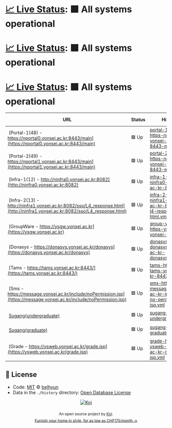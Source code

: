 # [📈 Live Status](https://belhyun.github.io/yonsei-upptime/): <!--live status--> **🟩 All systems operational**

# [📈 Live Status](https://belhyun.github.io/yonsei-upptime/): <!--live status--> **🟩 All systems operational**

# [📈 Live Status](https://belhyun.github.io/yonsei-upptime/): <!--live status--> **🟩 All systems operational**

<!--start: status pages-->
<!-- This summary is generated by Upptime (https://github.com/upptime/upptime) -->
<!-- Do not edit this manually, your changes will be overwritten -->
<!-- prettier-ignore -->
| URL | Status | History | Response Time | Uptime |
| --- | ------ | ------- | ------------- | ------ |
| <img alt="" src="https://favicons.githubusercontent.com/nportal0.yonsei.ac.kr" height="13"> [Portal-1(48) - https://nportal0.yonsei.ac.kr:8443/main](https://nportal0.yonsei.ac.kr:8443/main) | 🟩 Up | [portal-1-48-https-nportal0-yonsei-ac-kr-8443-main.yml](https://github.com/belhyun/yonsei-upptime/commits/HEAD/history/portal-1-48-https-nportal0-yonsei-ac-kr-8443-main.yml) | <details><summary><img alt="Response time graph" src="./graphs/portal-1-48-https-nportal0-yonsei-ac-kr-8443-main/response-time-week.png" height="20"> 866ms</summary><br><a href="https://belhyun.github.io/yonsei-upptime/history/portal-1-48-https-nportal0-yonsei-ac-kr-8443-main"><img alt="Response time 2413" src="https://img.shields.io/endpoint?url=https%3A%2F%2Fraw.githubusercontent.com%2Fbelhyun%2Fyonsei-upptime%2FHEAD%2Fapi%2Fportal-1-48-https-nportal0-yonsei-ac-kr-8443-main%2Fresponse-time.json"></a><br><a href="https://belhyun.github.io/yonsei-upptime/history/portal-1-48-https-nportal0-yonsei-ac-kr-8443-main"><img alt="24-hour response time 1427" src="https://img.shields.io/endpoint?url=https%3A%2F%2Fraw.githubusercontent.com%2Fbelhyun%2Fyonsei-upptime%2FHEAD%2Fapi%2Fportal-1-48-https-nportal0-yonsei-ac-kr-8443-main%2Fresponse-time-day.json"></a><br><a href="https://belhyun.github.io/yonsei-upptime/history/portal-1-48-https-nportal0-yonsei-ac-kr-8443-main"><img alt="7-day response time 866" src="https://img.shields.io/endpoint?url=https%3A%2F%2Fraw.githubusercontent.com%2Fbelhyun%2Fyonsei-upptime%2FHEAD%2Fapi%2Fportal-1-48-https-nportal0-yonsei-ac-kr-8443-main%2Fresponse-time-week.json"></a><br><a href="https://belhyun.github.io/yonsei-upptime/history/portal-1-48-https-nportal0-yonsei-ac-kr-8443-main"><img alt="30-day response time 867" src="https://img.shields.io/endpoint?url=https%3A%2F%2Fraw.githubusercontent.com%2Fbelhyun%2Fyonsei-upptime%2FHEAD%2Fapi%2Fportal-1-48-https-nportal0-yonsei-ac-kr-8443-main%2Fresponse-time-month.json"></a><br><a href="https://belhyun.github.io/yonsei-upptime/history/portal-1-48-https-nportal0-yonsei-ac-kr-8443-main"><img alt="1-year response time 2413" src="https://img.shields.io/endpoint?url=https%3A%2F%2Fraw.githubusercontent.com%2Fbelhyun%2Fyonsei-upptime%2FHEAD%2Fapi%2Fportal-1-48-https-nportal0-yonsei-ac-kr-8443-main%2Fresponse-time-year.json"></a></details> | <details><summary><a href="https://belhyun.github.io/yonsei-upptime/history/portal-1-48-https-nportal0-yonsei-ac-kr-8443-main">100.00%</a></summary><a href="https://belhyun.github.io/yonsei-upptime/history/portal-1-48-https-nportal0-yonsei-ac-kr-8443-main"><img alt="All-time uptime 87.13%" src="https://img.shields.io/endpoint?url=https%3A%2F%2Fraw.githubusercontent.com%2Fbelhyun%2Fyonsei-upptime%2FHEAD%2Fapi%2Fportal-1-48-https-nportal0-yonsei-ac-kr-8443-main%2Fuptime.json"></a><br><a href="https://belhyun.github.io/yonsei-upptime/history/portal-1-48-https-nportal0-yonsei-ac-kr-8443-main"><img alt="24-hour uptime 100.00%" src="https://img.shields.io/endpoint?url=https%3A%2F%2Fraw.githubusercontent.com%2Fbelhyun%2Fyonsei-upptime%2FHEAD%2Fapi%2Fportal-1-48-https-nportal0-yonsei-ac-kr-8443-main%2Fuptime-day.json"></a><br><a href="https://belhyun.github.io/yonsei-upptime/history/portal-1-48-https-nportal0-yonsei-ac-kr-8443-main"><img alt="7-day uptime 100.00%" src="https://img.shields.io/endpoint?url=https%3A%2F%2Fraw.githubusercontent.com%2Fbelhyun%2Fyonsei-upptime%2FHEAD%2Fapi%2Fportal-1-48-https-nportal0-yonsei-ac-kr-8443-main%2Fuptime-week.json"></a><br><a href="https://belhyun.github.io/yonsei-upptime/history/portal-1-48-https-nportal0-yonsei-ac-kr-8443-main"><img alt="30-day uptime 100.00%" src="https://img.shields.io/endpoint?url=https%3A%2F%2Fraw.githubusercontent.com%2Fbelhyun%2Fyonsei-upptime%2FHEAD%2Fapi%2Fportal-1-48-https-nportal0-yonsei-ac-kr-8443-main%2Fuptime-month.json"></a><br><a href="https://belhyun.github.io/yonsei-upptime/history/portal-1-48-https-nportal0-yonsei-ac-kr-8443-main"><img alt="1-year uptime 87.13%" src="https://img.shields.io/endpoint?url=https%3A%2F%2Fraw.githubusercontent.com%2Fbelhyun%2Fyonsei-upptime%2FHEAD%2Fapi%2Fportal-1-48-https-nportal0-yonsei-ac-kr-8443-main%2Fuptime-year.json"></a></details>
| <img alt="" src="https://favicons.githubusercontent.com/nportal1.yonsei.ac.kr" height="13"> [Portal-2(49) - https://nportal1.yonsei.ac.kr:8443/main](https://nportal1.yonsei.ac.kr:8443/main) | 🟩 Up | [portal-2-49-https-nportal1-yonsei-ac-kr-8443-main.yml](https://github.com/belhyun/yonsei-upptime/commits/HEAD/history/portal-2-49-https-nportal1-yonsei-ac-kr-8443-main.yml) | <details><summary><img alt="Response time graph" src="./graphs/portal-2-49-https-nportal1-yonsei-ac-kr-8443-main/response-time-week.png" height="20"> 823ms</summary><br><a href="https://belhyun.github.io/yonsei-upptime/history/portal-2-49-https-nportal1-yonsei-ac-kr-8443-main"><img alt="Response time 2626" src="https://img.shields.io/endpoint?url=https%3A%2F%2Fraw.githubusercontent.com%2Fbelhyun%2Fyonsei-upptime%2FHEAD%2Fapi%2Fportal-2-49-https-nportal1-yonsei-ac-kr-8443-main%2Fresponse-time.json"></a><br><a href="https://belhyun.github.io/yonsei-upptime/history/portal-2-49-https-nportal1-yonsei-ac-kr-8443-main"><img alt="24-hour response time 1305" src="https://img.shields.io/endpoint?url=https%3A%2F%2Fraw.githubusercontent.com%2Fbelhyun%2Fyonsei-upptime%2FHEAD%2Fapi%2Fportal-2-49-https-nportal1-yonsei-ac-kr-8443-main%2Fresponse-time-day.json"></a><br><a href="https://belhyun.github.io/yonsei-upptime/history/portal-2-49-https-nportal1-yonsei-ac-kr-8443-main"><img alt="7-day response time 823" src="https://img.shields.io/endpoint?url=https%3A%2F%2Fraw.githubusercontent.com%2Fbelhyun%2Fyonsei-upptime%2FHEAD%2Fapi%2Fportal-2-49-https-nportal1-yonsei-ac-kr-8443-main%2Fresponse-time-week.json"></a><br><a href="https://belhyun.github.io/yonsei-upptime/history/portal-2-49-https-nportal1-yonsei-ac-kr-8443-main"><img alt="30-day response time 844" src="https://img.shields.io/endpoint?url=https%3A%2F%2Fraw.githubusercontent.com%2Fbelhyun%2Fyonsei-upptime%2FHEAD%2Fapi%2Fportal-2-49-https-nportal1-yonsei-ac-kr-8443-main%2Fresponse-time-month.json"></a><br><a href="https://belhyun.github.io/yonsei-upptime/history/portal-2-49-https-nportal1-yonsei-ac-kr-8443-main"><img alt="1-year response time 2626" src="https://img.shields.io/endpoint?url=https%3A%2F%2Fraw.githubusercontent.com%2Fbelhyun%2Fyonsei-upptime%2FHEAD%2Fapi%2Fportal-2-49-https-nportal1-yonsei-ac-kr-8443-main%2Fresponse-time-year.json"></a></details> | <details><summary><a href="https://belhyun.github.io/yonsei-upptime/history/portal-2-49-https-nportal1-yonsei-ac-kr-8443-main">100.00%</a></summary><a href="https://belhyun.github.io/yonsei-upptime/history/portal-2-49-https-nportal1-yonsei-ac-kr-8443-main"><img alt="All-time uptime 99.74%" src="https://img.shields.io/endpoint?url=https%3A%2F%2Fraw.githubusercontent.com%2Fbelhyun%2Fyonsei-upptime%2FHEAD%2Fapi%2Fportal-2-49-https-nportal1-yonsei-ac-kr-8443-main%2Fuptime.json"></a><br><a href="https://belhyun.github.io/yonsei-upptime/history/portal-2-49-https-nportal1-yonsei-ac-kr-8443-main"><img alt="24-hour uptime 100.00%" src="https://img.shields.io/endpoint?url=https%3A%2F%2Fraw.githubusercontent.com%2Fbelhyun%2Fyonsei-upptime%2FHEAD%2Fapi%2Fportal-2-49-https-nportal1-yonsei-ac-kr-8443-main%2Fuptime-day.json"></a><br><a href="https://belhyun.github.io/yonsei-upptime/history/portal-2-49-https-nportal1-yonsei-ac-kr-8443-main"><img alt="7-day uptime 100.00%" src="https://img.shields.io/endpoint?url=https%3A%2F%2Fraw.githubusercontent.com%2Fbelhyun%2Fyonsei-upptime%2FHEAD%2Fapi%2Fportal-2-49-https-nportal1-yonsei-ac-kr-8443-main%2Fuptime-week.json"></a><br><a href="https://belhyun.github.io/yonsei-upptime/history/portal-2-49-https-nportal1-yonsei-ac-kr-8443-main"><img alt="30-day uptime 100.00%" src="https://img.shields.io/endpoint?url=https%3A%2F%2Fraw.githubusercontent.com%2Fbelhyun%2Fyonsei-upptime%2FHEAD%2Fapi%2Fportal-2-49-https-nportal1-yonsei-ac-kr-8443-main%2Fuptime-month.json"></a><br><a href="https://belhyun.github.io/yonsei-upptime/history/portal-2-49-https-nportal1-yonsei-ac-kr-8443-main"><img alt="1-year uptime 99.74%" src="https://img.shields.io/endpoint?url=https%3A%2F%2Fraw.githubusercontent.com%2Fbelhyun%2Fyonsei-upptime%2FHEAD%2Fapi%2Fportal-2-49-https-nportal1-yonsei-ac-kr-8443-main%2Fuptime-year.json"></a></details>
| <img alt="" src="https://favicons.githubusercontent.com/ninfra0.yonsei.ac.kr" height="13"> [Infra-1(12) - http://ninfra0.yonsei.ac.kr:8082](http://ninfra0.yonsei.ac.kr:8082) | 🟩 Up | [infra-1-12-http-ninfra0-yonsei-ac-kr-8082.yml](https://github.com/belhyun/yonsei-upptime/commits/HEAD/history/infra-1-12-http-ninfra0-yonsei-ac-kr-8082.yml) | <details><summary><img alt="Response time graph" src="./graphs/infra-1-12-http-ninfra0-yonsei-ac-kr-8082/response-time-week.png" height="20"> 773ms</summary><br><a href="https://belhyun.github.io/yonsei-upptime/history/infra-1-12-http-ninfra0-yonsei-ac-kr-8082"><img alt="Response time 1057" src="https://img.shields.io/endpoint?url=https%3A%2F%2Fraw.githubusercontent.com%2Fbelhyun%2Fyonsei-upptime%2FHEAD%2Fapi%2Finfra-1-12-http-ninfra0-yonsei-ac-kr-8082%2Fresponse-time.json"></a><br><a href="https://belhyun.github.io/yonsei-upptime/history/infra-1-12-http-ninfra0-yonsei-ac-kr-8082"><img alt="24-hour response time 430" src="https://img.shields.io/endpoint?url=https%3A%2F%2Fraw.githubusercontent.com%2Fbelhyun%2Fyonsei-upptime%2FHEAD%2Fapi%2Finfra-1-12-http-ninfra0-yonsei-ac-kr-8082%2Fresponse-time-day.json"></a><br><a href="https://belhyun.github.io/yonsei-upptime/history/infra-1-12-http-ninfra0-yonsei-ac-kr-8082"><img alt="7-day response time 773" src="https://img.shields.io/endpoint?url=https%3A%2F%2Fraw.githubusercontent.com%2Fbelhyun%2Fyonsei-upptime%2FHEAD%2Fapi%2Finfra-1-12-http-ninfra0-yonsei-ac-kr-8082%2Fresponse-time-week.json"></a><br><a href="https://belhyun.github.io/yonsei-upptime/history/infra-1-12-http-ninfra0-yonsei-ac-kr-8082"><img alt="30-day response time 1008" src="https://img.shields.io/endpoint?url=https%3A%2F%2Fraw.githubusercontent.com%2Fbelhyun%2Fyonsei-upptime%2FHEAD%2Fapi%2Finfra-1-12-http-ninfra0-yonsei-ac-kr-8082%2Fresponse-time-month.json"></a><br><a href="https://belhyun.github.io/yonsei-upptime/history/infra-1-12-http-ninfra0-yonsei-ac-kr-8082"><img alt="1-year response time 1057" src="https://img.shields.io/endpoint?url=https%3A%2F%2Fraw.githubusercontent.com%2Fbelhyun%2Fyonsei-upptime%2FHEAD%2Fapi%2Finfra-1-12-http-ninfra0-yonsei-ac-kr-8082%2Fresponse-time-year.json"></a></details> | <details><summary><a href="https://belhyun.github.io/yonsei-upptime/history/infra-1-12-http-ninfra0-yonsei-ac-kr-8082">100.00%</a></summary><a href="https://belhyun.github.io/yonsei-upptime/history/infra-1-12-http-ninfra0-yonsei-ac-kr-8082"><img alt="All-time uptime 99.99%" src="https://img.shields.io/endpoint?url=https%3A%2F%2Fraw.githubusercontent.com%2Fbelhyun%2Fyonsei-upptime%2FHEAD%2Fapi%2Finfra-1-12-http-ninfra0-yonsei-ac-kr-8082%2Fuptime.json"></a><br><a href="https://belhyun.github.io/yonsei-upptime/history/infra-1-12-http-ninfra0-yonsei-ac-kr-8082"><img alt="24-hour uptime 100.00%" src="https://img.shields.io/endpoint?url=https%3A%2F%2Fraw.githubusercontent.com%2Fbelhyun%2Fyonsei-upptime%2FHEAD%2Fapi%2Finfra-1-12-http-ninfra0-yonsei-ac-kr-8082%2Fuptime-day.json"></a><br><a href="https://belhyun.github.io/yonsei-upptime/history/infra-1-12-http-ninfra0-yonsei-ac-kr-8082"><img alt="7-day uptime 100.00%" src="https://img.shields.io/endpoint?url=https%3A%2F%2Fraw.githubusercontent.com%2Fbelhyun%2Fyonsei-upptime%2FHEAD%2Fapi%2Finfra-1-12-http-ninfra0-yonsei-ac-kr-8082%2Fuptime-week.json"></a><br><a href="https://belhyun.github.io/yonsei-upptime/history/infra-1-12-http-ninfra0-yonsei-ac-kr-8082"><img alt="30-day uptime 100.00%" src="https://img.shields.io/endpoint?url=https%3A%2F%2Fraw.githubusercontent.com%2Fbelhyun%2Fyonsei-upptime%2FHEAD%2Fapi%2Finfra-1-12-http-ninfra0-yonsei-ac-kr-8082%2Fuptime-month.json"></a><br><a href="https://belhyun.github.io/yonsei-upptime/history/infra-1-12-http-ninfra0-yonsei-ac-kr-8082"><img alt="1-year uptime 99.99%" src="https://img.shields.io/endpoint?url=https%3A%2F%2Fraw.githubusercontent.com%2Fbelhyun%2Fyonsei-upptime%2FHEAD%2Fapi%2Finfra-1-12-http-ninfra0-yonsei-ac-kr-8082%2Fuptime-year.json"></a></details>
| <img alt="" src="https://favicons.githubusercontent.com/ninfra1.yonsei.ac.kr" height="13"> [Infra-2(13) - http://ninfra1.yonsei.ac.kr:8082/sso/L4_response.html](http://ninfra1.yonsei.ac.kr:8082/sso/L4_response.html) | 🟩 Up | [infra-2-13-http-ninfra1-yonsei-ac-kr-8082-sso-l4-response-html.yml](https://github.com/belhyun/yonsei-upptime/commits/HEAD/history/infra-2-13-http-ninfra1-yonsei-ac-kr-8082-sso-l4-response-html.yml) | <details><summary><img alt="Response time graph" src="./graphs/infra-2-13-http-ninfra1-yonsei-ac-kr-8082-sso-l4-response-html/response-time-week.png" height="20"> 830ms</summary><br><a href="https://belhyun.github.io/yonsei-upptime/history/infra-2-13-http-ninfra1-yonsei-ac-kr-8082-sso-l4-response-html"><img alt="Response time 941" src="https://img.shields.io/endpoint?url=https%3A%2F%2Fraw.githubusercontent.com%2Fbelhyun%2Fyonsei-upptime%2FHEAD%2Fapi%2Finfra-2-13-http-ninfra1-yonsei-ac-kr-8082-sso-l4-response-html%2Fresponse-time.json"></a><br><a href="https://belhyun.github.io/yonsei-upptime/history/infra-2-13-http-ninfra1-yonsei-ac-kr-8082-sso-l4-response-html"><img alt="24-hour response time 442" src="https://img.shields.io/endpoint?url=https%3A%2F%2Fraw.githubusercontent.com%2Fbelhyun%2Fyonsei-upptime%2FHEAD%2Fapi%2Finfra-2-13-http-ninfra1-yonsei-ac-kr-8082-sso-l4-response-html%2Fresponse-time-day.json"></a><br><a href="https://belhyun.github.io/yonsei-upptime/history/infra-2-13-http-ninfra1-yonsei-ac-kr-8082-sso-l4-response-html"><img alt="7-day response time 830" src="https://img.shields.io/endpoint?url=https%3A%2F%2Fraw.githubusercontent.com%2Fbelhyun%2Fyonsei-upptime%2FHEAD%2Fapi%2Finfra-2-13-http-ninfra1-yonsei-ac-kr-8082-sso-l4-response-html%2Fresponse-time-week.json"></a><br><a href="https://belhyun.github.io/yonsei-upptime/history/infra-2-13-http-ninfra1-yonsei-ac-kr-8082-sso-l4-response-html"><img alt="30-day response time 875" src="https://img.shields.io/endpoint?url=https%3A%2F%2Fraw.githubusercontent.com%2Fbelhyun%2Fyonsei-upptime%2FHEAD%2Fapi%2Finfra-2-13-http-ninfra1-yonsei-ac-kr-8082-sso-l4-response-html%2Fresponse-time-month.json"></a><br><a href="https://belhyun.github.io/yonsei-upptime/history/infra-2-13-http-ninfra1-yonsei-ac-kr-8082-sso-l4-response-html"><img alt="1-year response time 941" src="https://img.shields.io/endpoint?url=https%3A%2F%2Fraw.githubusercontent.com%2Fbelhyun%2Fyonsei-upptime%2FHEAD%2Fapi%2Finfra-2-13-http-ninfra1-yonsei-ac-kr-8082-sso-l4-response-html%2Fresponse-time-year.json"></a></details> | <details><summary><a href="https://belhyun.github.io/yonsei-upptime/history/infra-2-13-http-ninfra1-yonsei-ac-kr-8082-sso-l4-response-html">100.00%</a></summary><a href="https://belhyun.github.io/yonsei-upptime/history/infra-2-13-http-ninfra1-yonsei-ac-kr-8082-sso-l4-response-html"><img alt="All-time uptime 100.00%" src="https://img.shields.io/endpoint?url=https%3A%2F%2Fraw.githubusercontent.com%2Fbelhyun%2Fyonsei-upptime%2FHEAD%2Fapi%2Finfra-2-13-http-ninfra1-yonsei-ac-kr-8082-sso-l4-response-html%2Fuptime.json"></a><br><a href="https://belhyun.github.io/yonsei-upptime/history/infra-2-13-http-ninfra1-yonsei-ac-kr-8082-sso-l4-response-html"><img alt="24-hour uptime 100.00%" src="https://img.shields.io/endpoint?url=https%3A%2F%2Fraw.githubusercontent.com%2Fbelhyun%2Fyonsei-upptime%2FHEAD%2Fapi%2Finfra-2-13-http-ninfra1-yonsei-ac-kr-8082-sso-l4-response-html%2Fuptime-day.json"></a><br><a href="https://belhyun.github.io/yonsei-upptime/history/infra-2-13-http-ninfra1-yonsei-ac-kr-8082-sso-l4-response-html"><img alt="7-day uptime 100.00%" src="https://img.shields.io/endpoint?url=https%3A%2F%2Fraw.githubusercontent.com%2Fbelhyun%2Fyonsei-upptime%2FHEAD%2Fapi%2Finfra-2-13-http-ninfra1-yonsei-ac-kr-8082-sso-l4-response-html%2Fuptime-week.json"></a><br><a href="https://belhyun.github.io/yonsei-upptime/history/infra-2-13-http-ninfra1-yonsei-ac-kr-8082-sso-l4-response-html"><img alt="30-day uptime 100.00%" src="https://img.shields.io/endpoint?url=https%3A%2F%2Fraw.githubusercontent.com%2Fbelhyun%2Fyonsei-upptime%2FHEAD%2Fapi%2Finfra-2-13-http-ninfra1-yonsei-ac-kr-8082-sso-l4-response-html%2Fuptime-month.json"></a><br><a href="https://belhyun.github.io/yonsei-upptime/history/infra-2-13-http-ninfra1-yonsei-ac-kr-8082-sso-l4-response-html"><img alt="1-year uptime 100.00%" src="https://img.shields.io/endpoint?url=https%3A%2F%2Fraw.githubusercontent.com%2Fbelhyun%2Fyonsei-upptime%2FHEAD%2Fapi%2Finfra-2-13-http-ninfra1-yonsei-ac-kr-8082-sso-l4-response-html%2Fuptime-year.json"></a></details>
| <img alt="" src="https://favicons.githubusercontent.com/ysgw.yonsei.ac.kr" height="13"> [GroupWare - https://ysgw.yonsei.ac.kr](https://ysgw.yonsei.ac.kr) | 🟩 Up | [group-ware-https-ysgw-yonsei-ac-kr.yml](https://github.com/belhyun/yonsei-upptime/commits/HEAD/history/group-ware-https-ysgw-yonsei-ac-kr.yml) | <details><summary><img alt="Response time graph" src="./graphs/group-ware-https-ysgw-yonsei-ac-kr/response-time-week.png" height="20"> 1258ms</summary><br><a href="https://belhyun.github.io/yonsei-upptime/history/group-ware-https-ysgw-yonsei-ac-kr"><img alt="Response time 1325" src="https://img.shields.io/endpoint?url=https%3A%2F%2Fraw.githubusercontent.com%2Fbelhyun%2Fyonsei-upptime%2FHEAD%2Fapi%2Fgroup-ware-https-ysgw-yonsei-ac-kr%2Fresponse-time.json"></a><br><a href="https://belhyun.github.io/yonsei-upptime/history/group-ware-https-ysgw-yonsei-ac-kr"><img alt="24-hour response time 743" src="https://img.shields.io/endpoint?url=https%3A%2F%2Fraw.githubusercontent.com%2Fbelhyun%2Fyonsei-upptime%2FHEAD%2Fapi%2Fgroup-ware-https-ysgw-yonsei-ac-kr%2Fresponse-time-day.json"></a><br><a href="https://belhyun.github.io/yonsei-upptime/history/group-ware-https-ysgw-yonsei-ac-kr"><img alt="7-day response time 1258" src="https://img.shields.io/endpoint?url=https%3A%2F%2Fraw.githubusercontent.com%2Fbelhyun%2Fyonsei-upptime%2FHEAD%2Fapi%2Fgroup-ware-https-ysgw-yonsei-ac-kr%2Fresponse-time-week.json"></a><br><a href="https://belhyun.github.io/yonsei-upptime/history/group-ware-https-ysgw-yonsei-ac-kr"><img alt="30-day response time 1237" src="https://img.shields.io/endpoint?url=https%3A%2F%2Fraw.githubusercontent.com%2Fbelhyun%2Fyonsei-upptime%2FHEAD%2Fapi%2Fgroup-ware-https-ysgw-yonsei-ac-kr%2Fresponse-time-month.json"></a><br><a href="https://belhyun.github.io/yonsei-upptime/history/group-ware-https-ysgw-yonsei-ac-kr"><img alt="1-year response time 1325" src="https://img.shields.io/endpoint?url=https%3A%2F%2Fraw.githubusercontent.com%2Fbelhyun%2Fyonsei-upptime%2FHEAD%2Fapi%2Fgroup-ware-https-ysgw-yonsei-ac-kr%2Fresponse-time-year.json"></a></details> | <details><summary><a href="https://belhyun.github.io/yonsei-upptime/history/group-ware-https-ysgw-yonsei-ac-kr">100.00%</a></summary><a href="https://belhyun.github.io/yonsei-upptime/history/group-ware-https-ysgw-yonsei-ac-kr"><img alt="All-time uptime 99.97%" src="https://img.shields.io/endpoint?url=https%3A%2F%2Fraw.githubusercontent.com%2Fbelhyun%2Fyonsei-upptime%2FHEAD%2Fapi%2Fgroup-ware-https-ysgw-yonsei-ac-kr%2Fuptime.json"></a><br><a href="https://belhyun.github.io/yonsei-upptime/history/group-ware-https-ysgw-yonsei-ac-kr"><img alt="24-hour uptime 100.00%" src="https://img.shields.io/endpoint?url=https%3A%2F%2Fraw.githubusercontent.com%2Fbelhyun%2Fyonsei-upptime%2FHEAD%2Fapi%2Fgroup-ware-https-ysgw-yonsei-ac-kr%2Fuptime-day.json"></a><br><a href="https://belhyun.github.io/yonsei-upptime/history/group-ware-https-ysgw-yonsei-ac-kr"><img alt="7-day uptime 100.00%" src="https://img.shields.io/endpoint?url=https%3A%2F%2Fraw.githubusercontent.com%2Fbelhyun%2Fyonsei-upptime%2FHEAD%2Fapi%2Fgroup-ware-https-ysgw-yonsei-ac-kr%2Fuptime-week.json"></a><br><a href="https://belhyun.github.io/yonsei-upptime/history/group-ware-https-ysgw-yonsei-ac-kr"><img alt="30-day uptime 100.00%" src="https://img.shields.io/endpoint?url=https%3A%2F%2Fraw.githubusercontent.com%2Fbelhyun%2Fyonsei-upptime%2FHEAD%2Fapi%2Fgroup-ware-https-ysgw-yonsei-ac-kr%2Fuptime-month.json"></a><br><a href="https://belhyun.github.io/yonsei-upptime/history/group-ware-https-ysgw-yonsei-ac-kr"><img alt="1-year uptime 99.97%" src="https://img.shields.io/endpoint?url=https%3A%2F%2Fraw.githubusercontent.com%2Fbelhyun%2Fyonsei-upptime%2FHEAD%2Fapi%2Fgroup-ware-https-ysgw-yonsei-ac-kr%2Fuptime-year.json"></a></details>
| <img alt="" src="https://favicons.githubusercontent.com/donasys.yonsei.ac.kr" height="13"> [Donasys - https://donasys.yonsei.ac.kr/donasys](https://donasys.yonsei.ac.kr/donasys) | 🟩 Up | [donasys-https-donasys-yonsei-ac-kr-donasys.yml](https://github.com/belhyun/yonsei-upptime/commits/HEAD/history/donasys-https-donasys-yonsei-ac-kr-donasys.yml) | <details><summary><img alt="Response time graph" src="./graphs/donasys-https-donasys-yonsei-ac-kr-donasys/response-time-week.png" height="20"> 1549ms</summary><br><a href="https://belhyun.github.io/yonsei-upptime/history/donasys-https-donasys-yonsei-ac-kr-donasys"><img alt="Response time 1738" src="https://img.shields.io/endpoint?url=https%3A%2F%2Fraw.githubusercontent.com%2Fbelhyun%2Fyonsei-upptime%2FHEAD%2Fapi%2Fdonasys-https-donasys-yonsei-ac-kr-donasys%2Fresponse-time.json"></a><br><a href="https://belhyun.github.io/yonsei-upptime/history/donasys-https-donasys-yonsei-ac-kr-donasys"><img alt="24-hour response time 1014" src="https://img.shields.io/endpoint?url=https%3A%2F%2Fraw.githubusercontent.com%2Fbelhyun%2Fyonsei-upptime%2FHEAD%2Fapi%2Fdonasys-https-donasys-yonsei-ac-kr-donasys%2Fresponse-time-day.json"></a><br><a href="https://belhyun.github.io/yonsei-upptime/history/donasys-https-donasys-yonsei-ac-kr-donasys"><img alt="7-day response time 1549" src="https://img.shields.io/endpoint?url=https%3A%2F%2Fraw.githubusercontent.com%2Fbelhyun%2Fyonsei-upptime%2FHEAD%2Fapi%2Fdonasys-https-donasys-yonsei-ac-kr-donasys%2Fresponse-time-week.json"></a><br><a href="https://belhyun.github.io/yonsei-upptime/history/donasys-https-donasys-yonsei-ac-kr-donasys"><img alt="30-day response time 1565" src="https://img.shields.io/endpoint?url=https%3A%2F%2Fraw.githubusercontent.com%2Fbelhyun%2Fyonsei-upptime%2FHEAD%2Fapi%2Fdonasys-https-donasys-yonsei-ac-kr-donasys%2Fresponse-time-month.json"></a><br><a href="https://belhyun.github.io/yonsei-upptime/history/donasys-https-donasys-yonsei-ac-kr-donasys"><img alt="1-year response time 1738" src="https://img.shields.io/endpoint?url=https%3A%2F%2Fraw.githubusercontent.com%2Fbelhyun%2Fyonsei-upptime%2FHEAD%2Fapi%2Fdonasys-https-donasys-yonsei-ac-kr-donasys%2Fresponse-time-year.json"></a></details> | <details><summary><a href="https://belhyun.github.io/yonsei-upptime/history/donasys-https-donasys-yonsei-ac-kr-donasys">100.00%</a></summary><a href="https://belhyun.github.io/yonsei-upptime/history/donasys-https-donasys-yonsei-ac-kr-donasys"><img alt="All-time uptime 99.69%" src="https://img.shields.io/endpoint?url=https%3A%2F%2Fraw.githubusercontent.com%2Fbelhyun%2Fyonsei-upptime%2FHEAD%2Fapi%2Fdonasys-https-donasys-yonsei-ac-kr-donasys%2Fuptime.json"></a><br><a href="https://belhyun.github.io/yonsei-upptime/history/donasys-https-donasys-yonsei-ac-kr-donasys"><img alt="24-hour uptime 100.00%" src="https://img.shields.io/endpoint?url=https%3A%2F%2Fraw.githubusercontent.com%2Fbelhyun%2Fyonsei-upptime%2FHEAD%2Fapi%2Fdonasys-https-donasys-yonsei-ac-kr-donasys%2Fuptime-day.json"></a><br><a href="https://belhyun.github.io/yonsei-upptime/history/donasys-https-donasys-yonsei-ac-kr-donasys"><img alt="7-day uptime 100.00%" src="https://img.shields.io/endpoint?url=https%3A%2F%2Fraw.githubusercontent.com%2Fbelhyun%2Fyonsei-upptime%2FHEAD%2Fapi%2Fdonasys-https-donasys-yonsei-ac-kr-donasys%2Fuptime-week.json"></a><br><a href="https://belhyun.github.io/yonsei-upptime/history/donasys-https-donasys-yonsei-ac-kr-donasys"><img alt="30-day uptime 100.00%" src="https://img.shields.io/endpoint?url=https%3A%2F%2Fraw.githubusercontent.com%2Fbelhyun%2Fyonsei-upptime%2FHEAD%2Fapi%2Fdonasys-https-donasys-yonsei-ac-kr-donasys%2Fuptime-month.json"></a><br><a href="https://belhyun.github.io/yonsei-upptime/history/donasys-https-donasys-yonsei-ac-kr-donasys"><img alt="1-year uptime 99.69%" src="https://img.shields.io/endpoint?url=https%3A%2F%2Fraw.githubusercontent.com%2Fbelhyun%2Fyonsei-upptime%2FHEAD%2Fapi%2Fdonasys-https-donasys-yonsei-ac-kr-donasys%2Fuptime-year.json"></a></details>
| <img alt="" src="https://favicons.githubusercontent.com/tams.yonsei.ac.kr" height="13"> [Tams - https://tams.yonsei.ac.kr:8443/](https://tams.yonsei.ac.kr:8443/) | 🟩 Up | [tams-https-tams-yonsei-ac-kr-8443.yml](https://github.com/belhyun/yonsei-upptime/commits/HEAD/history/tams-https-tams-yonsei-ac-kr-8443.yml) | <details><summary><img alt="Response time graph" src="./graphs/tams-https-tams-yonsei-ac-kr-8443/response-time-week.png" height="20"> 1259ms</summary><br><a href="https://belhyun.github.io/yonsei-upptime/history/tams-https-tams-yonsei-ac-kr-8443"><img alt="Response time 1408" src="https://img.shields.io/endpoint?url=https%3A%2F%2Fraw.githubusercontent.com%2Fbelhyun%2Fyonsei-upptime%2FHEAD%2Fapi%2Ftams-https-tams-yonsei-ac-kr-8443%2Fresponse-time.json"></a><br><a href="https://belhyun.github.io/yonsei-upptime/history/tams-https-tams-yonsei-ac-kr-8443"><img alt="24-hour response time 910" src="https://img.shields.io/endpoint?url=https%3A%2F%2Fraw.githubusercontent.com%2Fbelhyun%2Fyonsei-upptime%2FHEAD%2Fapi%2Ftams-https-tams-yonsei-ac-kr-8443%2Fresponse-time-day.json"></a><br><a href="https://belhyun.github.io/yonsei-upptime/history/tams-https-tams-yonsei-ac-kr-8443"><img alt="7-day response time 1259" src="https://img.shields.io/endpoint?url=https%3A%2F%2Fraw.githubusercontent.com%2Fbelhyun%2Fyonsei-upptime%2FHEAD%2Fapi%2Ftams-https-tams-yonsei-ac-kr-8443%2Fresponse-time-week.json"></a><br><a href="https://belhyun.github.io/yonsei-upptime/history/tams-https-tams-yonsei-ac-kr-8443"><img alt="30-day response time 1351" src="https://img.shields.io/endpoint?url=https%3A%2F%2Fraw.githubusercontent.com%2Fbelhyun%2Fyonsei-upptime%2FHEAD%2Fapi%2Ftams-https-tams-yonsei-ac-kr-8443%2Fresponse-time-month.json"></a><br><a href="https://belhyun.github.io/yonsei-upptime/history/tams-https-tams-yonsei-ac-kr-8443"><img alt="1-year response time 1408" src="https://img.shields.io/endpoint?url=https%3A%2F%2Fraw.githubusercontent.com%2Fbelhyun%2Fyonsei-upptime%2FHEAD%2Fapi%2Ftams-https-tams-yonsei-ac-kr-8443%2Fresponse-time-year.json"></a></details> | <details><summary><a href="https://belhyun.github.io/yonsei-upptime/history/tams-https-tams-yonsei-ac-kr-8443">100.00%</a></summary><a href="https://belhyun.github.io/yonsei-upptime/history/tams-https-tams-yonsei-ac-kr-8443"><img alt="All-time uptime 99.58%" src="https://img.shields.io/endpoint?url=https%3A%2F%2Fraw.githubusercontent.com%2Fbelhyun%2Fyonsei-upptime%2FHEAD%2Fapi%2Ftams-https-tams-yonsei-ac-kr-8443%2Fuptime.json"></a><br><a href="https://belhyun.github.io/yonsei-upptime/history/tams-https-tams-yonsei-ac-kr-8443"><img alt="24-hour uptime 100.00%" src="https://img.shields.io/endpoint?url=https%3A%2F%2Fraw.githubusercontent.com%2Fbelhyun%2Fyonsei-upptime%2FHEAD%2Fapi%2Ftams-https-tams-yonsei-ac-kr-8443%2Fuptime-day.json"></a><br><a href="https://belhyun.github.io/yonsei-upptime/history/tams-https-tams-yonsei-ac-kr-8443"><img alt="7-day uptime 100.00%" src="https://img.shields.io/endpoint?url=https%3A%2F%2Fraw.githubusercontent.com%2Fbelhyun%2Fyonsei-upptime%2FHEAD%2Fapi%2Ftams-https-tams-yonsei-ac-kr-8443%2Fuptime-week.json"></a><br><a href="https://belhyun.github.io/yonsei-upptime/history/tams-https-tams-yonsei-ac-kr-8443"><img alt="30-day uptime 100.00%" src="https://img.shields.io/endpoint?url=https%3A%2F%2Fraw.githubusercontent.com%2Fbelhyun%2Fyonsei-upptime%2FHEAD%2Fapi%2Ftams-https-tams-yonsei-ac-kr-8443%2Fuptime-month.json"></a><br><a href="https://belhyun.github.io/yonsei-upptime/history/tams-https-tams-yonsei-ac-kr-8443"><img alt="1-year uptime 99.58%" src="https://img.shields.io/endpoint?url=https%3A%2F%2Fraw.githubusercontent.com%2Fbelhyun%2Fyonsei-upptime%2FHEAD%2Fapi%2Ftams-https-tams-yonsei-ac-kr-8443%2Fuptime-year.json"></a></details>
| <img alt="" src="https://favicons.githubusercontent.com/message.yonsei.ac.kr" height="13"> [Sms - https://message.yonsei.ac.kr/include/noPermission.jsp](https://message.yonsei.ac.kr/include/noPermission.jsp) | 🟩 Up | [sms-https-message-yonsei-ac-kr-include-no-permission-jsp.yml](https://github.com/belhyun/yonsei-upptime/commits/HEAD/history/sms-https-message-yonsei-ac-kr-include-no-permission-jsp.yml) | <details><summary><img alt="Response time graph" src="./graphs/sms-https-message-yonsei-ac-kr-include-no-permission-jsp/response-time-week.png" height="20"> 1037ms</summary><br><a href="https://belhyun.github.io/yonsei-upptime/history/sms-https-message-yonsei-ac-kr-include-no-permission-jsp"><img alt="Response time 1181" src="https://img.shields.io/endpoint?url=https%3A%2F%2Fraw.githubusercontent.com%2Fbelhyun%2Fyonsei-upptime%2FHEAD%2Fapi%2Fsms-https-message-yonsei-ac-kr-include-no-permission-jsp%2Fresponse-time.json"></a><br><a href="https://belhyun.github.io/yonsei-upptime/history/sms-https-message-yonsei-ac-kr-include-no-permission-jsp"><img alt="24-hour response time 732" src="https://img.shields.io/endpoint?url=https%3A%2F%2Fraw.githubusercontent.com%2Fbelhyun%2Fyonsei-upptime%2FHEAD%2Fapi%2Fsms-https-message-yonsei-ac-kr-include-no-permission-jsp%2Fresponse-time-day.json"></a><br><a href="https://belhyun.github.io/yonsei-upptime/history/sms-https-message-yonsei-ac-kr-include-no-permission-jsp"><img alt="7-day response time 1037" src="https://img.shields.io/endpoint?url=https%3A%2F%2Fraw.githubusercontent.com%2Fbelhyun%2Fyonsei-upptime%2FHEAD%2Fapi%2Fsms-https-message-yonsei-ac-kr-include-no-permission-jsp%2Fresponse-time-week.json"></a><br><a href="https://belhyun.github.io/yonsei-upptime/history/sms-https-message-yonsei-ac-kr-include-no-permission-jsp"><img alt="30-day response time 1104" src="https://img.shields.io/endpoint?url=https%3A%2F%2Fraw.githubusercontent.com%2Fbelhyun%2Fyonsei-upptime%2FHEAD%2Fapi%2Fsms-https-message-yonsei-ac-kr-include-no-permission-jsp%2Fresponse-time-month.json"></a><br><a href="https://belhyun.github.io/yonsei-upptime/history/sms-https-message-yonsei-ac-kr-include-no-permission-jsp"><img alt="1-year response time 1181" src="https://img.shields.io/endpoint?url=https%3A%2F%2Fraw.githubusercontent.com%2Fbelhyun%2Fyonsei-upptime%2FHEAD%2Fapi%2Fsms-https-message-yonsei-ac-kr-include-no-permission-jsp%2Fresponse-time-year.json"></a></details> | <details><summary><a href="https://belhyun.github.io/yonsei-upptime/history/sms-https-message-yonsei-ac-kr-include-no-permission-jsp">100.00%</a></summary><a href="https://belhyun.github.io/yonsei-upptime/history/sms-https-message-yonsei-ac-kr-include-no-permission-jsp"><img alt="All-time uptime 100.00%" src="https://img.shields.io/endpoint?url=https%3A%2F%2Fraw.githubusercontent.com%2Fbelhyun%2Fyonsei-upptime%2FHEAD%2Fapi%2Fsms-https-message-yonsei-ac-kr-include-no-permission-jsp%2Fuptime.json"></a><br><a href="https://belhyun.github.io/yonsei-upptime/history/sms-https-message-yonsei-ac-kr-include-no-permission-jsp"><img alt="24-hour uptime 100.00%" src="https://img.shields.io/endpoint?url=https%3A%2F%2Fraw.githubusercontent.com%2Fbelhyun%2Fyonsei-upptime%2FHEAD%2Fapi%2Fsms-https-message-yonsei-ac-kr-include-no-permission-jsp%2Fuptime-day.json"></a><br><a href="https://belhyun.github.io/yonsei-upptime/history/sms-https-message-yonsei-ac-kr-include-no-permission-jsp"><img alt="7-day uptime 100.00%" src="https://img.shields.io/endpoint?url=https%3A%2F%2Fraw.githubusercontent.com%2Fbelhyun%2Fyonsei-upptime%2FHEAD%2Fapi%2Fsms-https-message-yonsei-ac-kr-include-no-permission-jsp%2Fuptime-week.json"></a><br><a href="https://belhyun.github.io/yonsei-upptime/history/sms-https-message-yonsei-ac-kr-include-no-permission-jsp"><img alt="30-day uptime 100.00%" src="https://img.shields.io/endpoint?url=https%3A%2F%2Fraw.githubusercontent.com%2Fbelhyun%2Fyonsei-upptime%2FHEAD%2Fapi%2Fsms-https-message-yonsei-ac-kr-include-no-permission-jsp%2Fuptime-month.json"></a><br><a href="https://belhyun.github.io/yonsei-upptime/history/sms-https-message-yonsei-ac-kr-include-no-permission-jsp"><img alt="1-year uptime 100.00%" src="https://img.shields.io/endpoint?url=https%3A%2F%2Fraw.githubusercontent.com%2Fbelhyun%2Fyonsei-upptime%2FHEAD%2Fapi%2Fsms-https-message-yonsei-ac-kr-include-no-permission-jsp%2Fuptime-year.json"></a></details>
| <img alt="" src="https://favicons.githubusercontent.com/ysweb.yonsei.ac.kr" height="13"> [Sugang(undergraduate)](https://ysweb.yonsei.ac.kr/websquare/websquare.jsp?w2xPath=/wq/login/hakbu_login.xml) | 🟩 Up | [sugang-undergraduate.yml](https://github.com/belhyun/yonsei-upptime/commits/HEAD/history/sugang-undergraduate.yml) | <details><summary><img alt="Response time graph" src="./graphs/sugang-undergraduate/response-time-week.png" height="20"> 1018ms</summary><br><a href="https://belhyun.github.io/yonsei-upptime/history/sugang-undergraduate"><img alt="Response time 1282" src="https://img.shields.io/endpoint?url=https%3A%2F%2Fraw.githubusercontent.com%2Fbelhyun%2Fyonsei-upptime%2FHEAD%2Fapi%2Fsugang-undergraduate%2Fresponse-time.json"></a><br><a href="https://belhyun.github.io/yonsei-upptime/history/sugang-undergraduate"><img alt="24-hour response time 714" src="https://img.shields.io/endpoint?url=https%3A%2F%2Fraw.githubusercontent.com%2Fbelhyun%2Fyonsei-upptime%2FHEAD%2Fapi%2Fsugang-undergraduate%2Fresponse-time-day.json"></a><br><a href="https://belhyun.github.io/yonsei-upptime/history/sugang-undergraduate"><img alt="7-day response time 1018" src="https://img.shields.io/endpoint?url=https%3A%2F%2Fraw.githubusercontent.com%2Fbelhyun%2Fyonsei-upptime%2FHEAD%2Fapi%2Fsugang-undergraduate%2Fresponse-time-week.json"></a><br><a href="https://belhyun.github.io/yonsei-upptime/history/sugang-undergraduate"><img alt="30-day response time 1173" src="https://img.shields.io/endpoint?url=https%3A%2F%2Fraw.githubusercontent.com%2Fbelhyun%2Fyonsei-upptime%2FHEAD%2Fapi%2Fsugang-undergraduate%2Fresponse-time-month.json"></a><br><a href="https://belhyun.github.io/yonsei-upptime/history/sugang-undergraduate"><img alt="1-year response time 1282" src="https://img.shields.io/endpoint?url=https%3A%2F%2Fraw.githubusercontent.com%2Fbelhyun%2Fyonsei-upptime%2FHEAD%2Fapi%2Fsugang-undergraduate%2Fresponse-time-year.json"></a></details> | <details><summary><a href="https://belhyun.github.io/yonsei-upptime/history/sugang-undergraduate">100.00%</a></summary><a href="https://belhyun.github.io/yonsei-upptime/history/sugang-undergraduate"><img alt="All-time uptime 99.86%" src="https://img.shields.io/endpoint?url=https%3A%2F%2Fraw.githubusercontent.com%2Fbelhyun%2Fyonsei-upptime%2FHEAD%2Fapi%2Fsugang-undergraduate%2Fuptime.json"></a><br><a href="https://belhyun.github.io/yonsei-upptime/history/sugang-undergraduate"><img alt="24-hour uptime 100.00%" src="https://img.shields.io/endpoint?url=https%3A%2F%2Fraw.githubusercontent.com%2Fbelhyun%2Fyonsei-upptime%2FHEAD%2Fapi%2Fsugang-undergraduate%2Fuptime-day.json"></a><br><a href="https://belhyun.github.io/yonsei-upptime/history/sugang-undergraduate"><img alt="7-day uptime 100.00%" src="https://img.shields.io/endpoint?url=https%3A%2F%2Fraw.githubusercontent.com%2Fbelhyun%2Fyonsei-upptime%2FHEAD%2Fapi%2Fsugang-undergraduate%2Fuptime-week.json"></a><br><a href="https://belhyun.github.io/yonsei-upptime/history/sugang-undergraduate"><img alt="30-day uptime 100.00%" src="https://img.shields.io/endpoint?url=https%3A%2F%2Fraw.githubusercontent.com%2Fbelhyun%2Fyonsei-upptime%2FHEAD%2Fapi%2Fsugang-undergraduate%2Fuptime-month.json"></a><br><a href="https://belhyun.github.io/yonsei-upptime/history/sugang-undergraduate"><img alt="1-year uptime 99.86%" src="https://img.shields.io/endpoint?url=https%3A%2F%2Fraw.githubusercontent.com%2Fbelhyun%2Fyonsei-upptime%2FHEAD%2Fapi%2Fsugang-undergraduate%2Fuptime-year.json"></a></details>
| <img alt="" src="https://favicons.githubusercontent.com/ysweb.yonsei.ac.kr" height="13"> [Sugang(graduate)](https://ysweb.yonsei.ac.kr/graduate.jsp) | 🟩 Up | [sugang-graduate.yml](https://github.com/belhyun/yonsei-upptime/commits/HEAD/history/sugang-graduate.yml) | <details><summary><img alt="Response time graph" src="./graphs/sugang-graduate/response-time-week.png" height="20"> 177ms</summary><br><a href="https://belhyun.github.io/yonsei-upptime/history/sugang-graduate"><img alt="Response time 193" src="https://img.shields.io/endpoint?url=https%3A%2F%2Fraw.githubusercontent.com%2Fbelhyun%2Fyonsei-upptime%2FHEAD%2Fapi%2Fsugang-graduate%2Fresponse-time.json"></a><br><a href="https://belhyun.github.io/yonsei-upptime/history/sugang-graduate"><img alt="24-hour response time 141" src="https://img.shields.io/endpoint?url=https%3A%2F%2Fraw.githubusercontent.com%2Fbelhyun%2Fyonsei-upptime%2FHEAD%2Fapi%2Fsugang-graduate%2Fresponse-time-day.json"></a><br><a href="https://belhyun.github.io/yonsei-upptime/history/sugang-graduate"><img alt="7-day response time 177" src="https://img.shields.io/endpoint?url=https%3A%2F%2Fraw.githubusercontent.com%2Fbelhyun%2Fyonsei-upptime%2FHEAD%2Fapi%2Fsugang-graduate%2Fresponse-time-week.json"></a><br><a href="https://belhyun.github.io/yonsei-upptime/history/sugang-graduate"><img alt="30-day response time 181" src="https://img.shields.io/endpoint?url=https%3A%2F%2Fraw.githubusercontent.com%2Fbelhyun%2Fyonsei-upptime%2FHEAD%2Fapi%2Fsugang-graduate%2Fresponse-time-month.json"></a><br><a href="https://belhyun.github.io/yonsei-upptime/history/sugang-graduate"><img alt="1-year response time 193" src="https://img.shields.io/endpoint?url=https%3A%2F%2Fraw.githubusercontent.com%2Fbelhyun%2Fyonsei-upptime%2FHEAD%2Fapi%2Fsugang-graduate%2Fresponse-time-year.json"></a></details> | <details><summary><a href="https://belhyun.github.io/yonsei-upptime/history/sugang-graduate">100.00%</a></summary><a href="https://belhyun.github.io/yonsei-upptime/history/sugang-graduate"><img alt="All-time uptime 99.86%" src="https://img.shields.io/endpoint?url=https%3A%2F%2Fraw.githubusercontent.com%2Fbelhyun%2Fyonsei-upptime%2FHEAD%2Fapi%2Fsugang-graduate%2Fuptime.json"></a><br><a href="https://belhyun.github.io/yonsei-upptime/history/sugang-graduate"><img alt="24-hour uptime 100.00%" src="https://img.shields.io/endpoint?url=https%3A%2F%2Fraw.githubusercontent.com%2Fbelhyun%2Fyonsei-upptime%2FHEAD%2Fapi%2Fsugang-graduate%2Fuptime-day.json"></a><br><a href="https://belhyun.github.io/yonsei-upptime/history/sugang-graduate"><img alt="7-day uptime 100.00%" src="https://img.shields.io/endpoint?url=https%3A%2F%2Fraw.githubusercontent.com%2Fbelhyun%2Fyonsei-upptime%2FHEAD%2Fapi%2Fsugang-graduate%2Fuptime-week.json"></a><br><a href="https://belhyun.github.io/yonsei-upptime/history/sugang-graduate"><img alt="30-day uptime 100.00%" src="https://img.shields.io/endpoint?url=https%3A%2F%2Fraw.githubusercontent.com%2Fbelhyun%2Fyonsei-upptime%2FHEAD%2Fapi%2Fsugang-graduate%2Fuptime-month.json"></a><br><a href="https://belhyun.github.io/yonsei-upptime/history/sugang-graduate"><img alt="1-year uptime 99.86%" src="https://img.shields.io/endpoint?url=https%3A%2F%2Fraw.githubusercontent.com%2Fbelhyun%2Fyonsei-upptime%2FHEAD%2Fapi%2Fsugang-graduate%2Fuptime-year.json"></a></details>
| <img alt="" src="https://favicons.githubusercontent.com/ysweb.yonsei.ac.kr" height="13"> [Grade - https://ysweb.yonsei.ac.kr/grade.jsp](https://ysweb.yonsei.ac.kr/grade.jsp) | 🟩 Up | [grade-https-ysweb-yonsei-ac-kr-grade-jsp.yml](https://github.com/belhyun/yonsei-upptime/commits/HEAD/history/grade-https-ysweb-yonsei-ac-kr-grade-jsp.yml) | <details><summary><img alt="Response time graph" src="./graphs/grade-https-ysweb-yonsei-ac-kr-grade-jsp/response-time-week.png" height="20"> 176ms</summary><br><a href="https://belhyun.github.io/yonsei-upptime/history/grade-https-ysweb-yonsei-ac-kr-grade-jsp"><img alt="Response time 243" src="https://img.shields.io/endpoint?url=https%3A%2F%2Fraw.githubusercontent.com%2Fbelhyun%2Fyonsei-upptime%2FHEAD%2Fapi%2Fgrade-https-ysweb-yonsei-ac-kr-grade-jsp%2Fresponse-time.json"></a><br><a href="https://belhyun.github.io/yonsei-upptime/history/grade-https-ysweb-yonsei-ac-kr-grade-jsp"><img alt="24-hour response time 140" src="https://img.shields.io/endpoint?url=https%3A%2F%2Fraw.githubusercontent.com%2Fbelhyun%2Fyonsei-upptime%2FHEAD%2Fapi%2Fgrade-https-ysweb-yonsei-ac-kr-grade-jsp%2Fresponse-time-day.json"></a><br><a href="https://belhyun.github.io/yonsei-upptime/history/grade-https-ysweb-yonsei-ac-kr-grade-jsp"><img alt="7-day response time 176" src="https://img.shields.io/endpoint?url=https%3A%2F%2Fraw.githubusercontent.com%2Fbelhyun%2Fyonsei-upptime%2FHEAD%2Fapi%2Fgrade-https-ysweb-yonsei-ac-kr-grade-jsp%2Fresponse-time-week.json"></a><br><a href="https://belhyun.github.io/yonsei-upptime/history/grade-https-ysweb-yonsei-ac-kr-grade-jsp"><img alt="30-day response time 181" src="https://img.shields.io/endpoint?url=https%3A%2F%2Fraw.githubusercontent.com%2Fbelhyun%2Fyonsei-upptime%2FHEAD%2Fapi%2Fgrade-https-ysweb-yonsei-ac-kr-grade-jsp%2Fresponse-time-month.json"></a><br><a href="https://belhyun.github.io/yonsei-upptime/history/grade-https-ysweb-yonsei-ac-kr-grade-jsp"><img alt="1-year response time 243" src="https://img.shields.io/endpoint?url=https%3A%2F%2Fraw.githubusercontent.com%2Fbelhyun%2Fyonsei-upptime%2FHEAD%2Fapi%2Fgrade-https-ysweb-yonsei-ac-kr-grade-jsp%2Fresponse-time-year.json"></a></details> | <details><summary><a href="https://belhyun.github.io/yonsei-upptime/history/grade-https-ysweb-yonsei-ac-kr-grade-jsp">100.00%</a></summary><a href="https://belhyun.github.io/yonsei-upptime/history/grade-https-ysweb-yonsei-ac-kr-grade-jsp"><img alt="All-time uptime 99.86%" src="https://img.shields.io/endpoint?url=https%3A%2F%2Fraw.githubusercontent.com%2Fbelhyun%2Fyonsei-upptime%2FHEAD%2Fapi%2Fgrade-https-ysweb-yonsei-ac-kr-grade-jsp%2Fuptime.json"></a><br><a href="https://belhyun.github.io/yonsei-upptime/history/grade-https-ysweb-yonsei-ac-kr-grade-jsp"><img alt="24-hour uptime 100.00%" src="https://img.shields.io/endpoint?url=https%3A%2F%2Fraw.githubusercontent.com%2Fbelhyun%2Fyonsei-upptime%2FHEAD%2Fapi%2Fgrade-https-ysweb-yonsei-ac-kr-grade-jsp%2Fuptime-day.json"></a><br><a href="https://belhyun.github.io/yonsei-upptime/history/grade-https-ysweb-yonsei-ac-kr-grade-jsp"><img alt="7-day uptime 100.00%" src="https://img.shields.io/endpoint?url=https%3A%2F%2Fraw.githubusercontent.com%2Fbelhyun%2Fyonsei-upptime%2FHEAD%2Fapi%2Fgrade-https-ysweb-yonsei-ac-kr-grade-jsp%2Fuptime-week.json"></a><br><a href="https://belhyun.github.io/yonsei-upptime/history/grade-https-ysweb-yonsei-ac-kr-grade-jsp"><img alt="30-day uptime 100.00%" src="https://img.shields.io/endpoint?url=https%3A%2F%2Fraw.githubusercontent.com%2Fbelhyun%2Fyonsei-upptime%2FHEAD%2Fapi%2Fgrade-https-ysweb-yonsei-ac-kr-grade-jsp%2Fuptime-month.json"></a><br><a href="https://belhyun.github.io/yonsei-upptime/history/grade-https-ysweb-yonsei-ac-kr-grade-jsp"><img alt="1-year uptime 99.86%" src="https://img.shields.io/endpoint?url=https%3A%2F%2Fraw.githubusercontent.com%2Fbelhyun%2Fyonsei-upptime%2FHEAD%2Fapi%2Fgrade-https-ysweb-yonsei-ac-kr-grade-jsp%2Fuptime-year.json"></a></details>

<!--end: status pages-->

## 📄 License

- Code: [MIT](./LICENSE) © [belhyun](http://belhyun.blogspot.com)
- Data in the `./history` directory: [Open Database License](https://opendatacommons.org/licenses/odbl/1-0/)

<p align="center">
  <a href="https://koj.co">
    <img width="44" alt="Koj" src="https://kojcdn.com/v1598284251/website-v2/koj-github-footer_m089ze.svg">
  </a>
</p>
<p align="center">
  <sub>An open source project by <a href="https://koj.co">Koj</a>. <br> <a href="https://koj.co">Furnish your home in style, for as low as CHF175/month →</a></sub>
</p>
